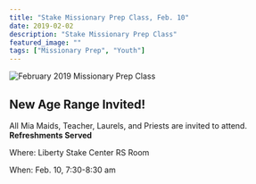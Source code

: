 ```yaml
---
title: "Stake Missionary Prep Class, Feb. 10"
date: 2019-02-02    
description: "Stake Missionary Prep Class"
featured_image: ""
tags: ["Missionary Prep", "Youth"]
---
```


![February 2019 Missionary Prep Class](/images/posts/mp_jan2019-optimized.jpeg)

## New Age Range Invited!

All Mia Maids, Teacher, Laurels, and Priests are invited to attend.  **Refreshments Served**

Where: Liberty Stake Center RS Room

When: Feb. 10, 7:30-8:30 am